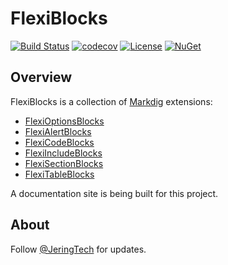 # FlexiBlocks
[![Build Status](https://dev.azure.com/JeringTech/Markdig.Extensions.FlexiBlocks/_apis/build/status/Jering.Markdig.Extensions.FlexiBlocks-CI)](https://dev.azure.com/JeringTech/Markdig.Extensions.FlexiBlocks/_build/latest?definitionId=5)
[![codecov](https://codecov.io/gh/JeringTech/Markdig.Extensions.FlexiBlocks/branch/master/graph/badge.svg)](https://codecov.io/gh/JeringTech/Markdig.Extensions.FlexiBlocks)
[![License](https://img.shields.io/badge/license-Apache%202.0-blue.svg)](https://github.com/Pkcs11Interop/Pkcs11Interop/blob/master/LICENSE.md)
[![NuGet](https://img.shields.io/nuget/vpre/Jering.Markdig.Extensions.FlexiBlocks.svg?label=nuget)](https://www.nuget.org/packages/Jering.Markdig.Extensions.FlexiBlocks/)

## Overview
FlexiBlocks is a collection of [Markdig](https://github.com/lunet-io/markdig) extensions: 

- [FlexiOptionsBlocks](https://github.com/JeringTech/Markdig.Extensions.FlexiBlocks/blob/master/specs/FlexiOptionsBlocksSpecs.md)
- [FlexiAlertBlocks](https://github.com/JeringTech/Markdig.Extensions.FlexiBlocks/blob/master/specs/FlexiAlertBlocksSpecs.md)
- [FlexiCodeBlocks](https://github.com/JeringTech/Markdig.Extensions.FlexiBlocks/blob/master/specs/FlexiCodeBlocksSpecs.md)
- [FlexiIncludeBlocks](https://github.com/JeringTech/Markdig.Extensions.FlexiBlocks/blob/master/specs/FlexiIncludeBlocksSpecs.md)
- [FlexiSectionBlocks](https://github.com/JeringTech/Markdig.Extensions.FlexiBlocks/blob/master/specs/FlexiSectionBlocksSpecs.md)
- [FlexiTableBlocks](https://github.com/JeringTech/Markdig.Extensions.FlexiBlocks/blob/master/specs/FlexiTableBlocksSpecs.md)

A documentation site is being built for this project.

## About
Follow [@JeringTech](https://twitter.com/JeringTech) for updates.